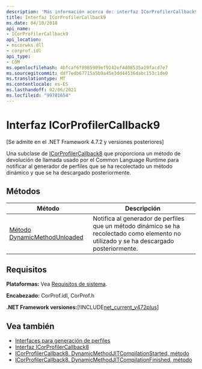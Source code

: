 ```yaml
---
description: 'Más información acerca de: interfaz ICorProfilerCallback9'
title: Interfaz ICorProfilerCallback9
ms.date: 04/10/2018
api_name:
- ICorProfilerCallback9
api_location:
- mscorwks.dll
- corprof.idl
api_type:
- COM
ms.openlocfilehash: 4bfcaf6f8985909ef9142ef4d08535a19facd7e7
ms.sourcegitcommit: ddf7edb67715a5b9a45e3dd44536dabc153c1de0
ms.translationtype: MT
ms.contentlocale: es-ES
ms.lasthandoff: 02/06/2021
ms.locfileid: "99781654"
---
```

# <a name="icorprofilercallback9-interface"></a>Interfaz ICorProfilerCallback9

[Se admite en el .NET Framework 4.7.2 y versiones posteriores]  

 Una subclase de [ICorProfilerCallback8](icorprofilercallback8-interface.md) que proporciona un método de devolución de llamada usado por el Common Language Runtime para notificar al generador de perfiles que se ha recolectado un método dinámico y que se ha descargado posteriormente.  
  
## <a name="methods"></a>Métodos  
  
|Método|Descripción|  
|------------|-----------------|  
|[Método DynamicMethodUnloaded](ICorProfilerCallback9-dynamicmethodunloaded-method.md)|Notifica al generador de perfiles que un método dinámico se ha recolectado como elemento no utilizado y se ha descargado posteriormente.|  
  
## <a name="requirements"></a>Requisitos  

 **Plataformas:** Vea [Requisitos de sistema](../../get-started/system-requirements.md).  
  
 **Encabezado:** CorProf.idl, CorProf.h  
  
**.NET Framework versiones:**[!INCLUDE[net_current_v472plus](../../../../includes/net-current-v472plus.md)]  

## <a name="see-also"></a>Vea también

- [Interfaces para generación de perfiles](profiling-interfaces.md)
- [Interfaz ICorProfilerCallback8](icorprofilercallback9-interface.md)
- [ICorProfilerCallback8. DynamicMethodJITCompilationStarted, método](icorprofilercallback8-dynamicmethodjitcompilationstarted-method.md)
- [ICorProfilerCallback8. DynamicMethodJITCompilationFinished, método](icorprofilercallback8-dynamicmethodjitcompilationfinished-method.md)
